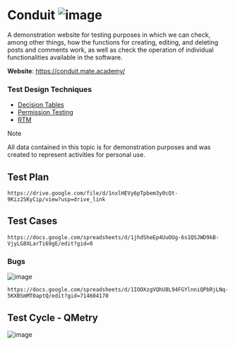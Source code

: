 # Conduit ![image](https://geps.dev/progress/30)
A demonstration website for testing purposes in which we can check, among other things, how the functions for creating, editing, and deleting posts and comments work, as well as check the operation of individual functionalities available in the software.

**Website**: https://conduit.mate.academy/

### Test Design Techniques 
- [Decision Tables](https://docs.google.com/spreadsheets/d/1_QwLYoHX-wFwLkbF4XeUC8xj2N0owpHUrGfPhyajdVg/edit?usp=sharing)
- [Permission Testing](https://docs.google.com/spreadsheets/d/1sWTXYgmUzHOWZ_byyDByNwEZc-Yge0oUUuSJHusPbYI/edit?usp=sharing)
- [RTM](https://docs.google.com/spreadsheets/d/1V_a8-PQUHLUL0XI_8Qe2RyWdNLdfp5Eud5vHNXj-w6E/edit?usp=sharing)

> [!NOTE]
> All data contained in this topic is for demonstration purposes and was created to represent activities for personal use.

## Test Plan 
```
https://drive.google.com/file/d/1nxlHEVy6pTpbem3y0cQt-9Kiz2SKyCip/view?usp=drive_link
```

## Test Cases
```
https://docs.google.com/spreadsheets/d/1jhdSheEp4UuOUg-6s1QSJWD9kB-VjyLG8XLarTi69gE/edit?gid=0
```

### Bugs 

![image](https://github.com/user-attachments/assets/21b8708b-b9ca-479c-8d6e-03b2e99c83ca)


```
https://docs.google.com/spreadsheets/d/1IOOXzgVQhU8L94FGYlnniQPbRjLNq-5KXBSmMT0aptQ/edit?gid=714604170
```

## Test Cycle - QMetry
![image](https://github.com/user-attachments/assets/3a03f8a6-ac33-40ad-8039-4cf9720eb6f7)

